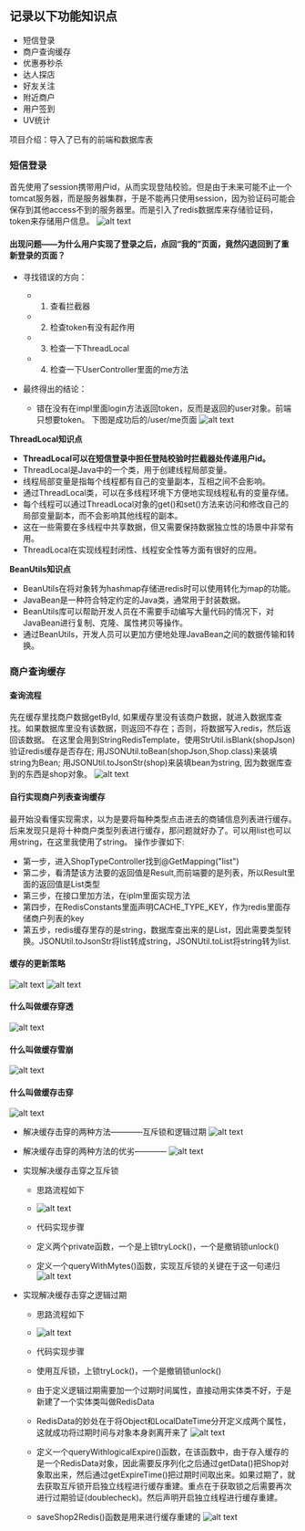 ## 记录以下功能知识点
- 短信登录
- 商户查询缓存
- 优惠券秒杀
- 达人探店
- 好友关注
- 附近商户
- 用户签到
- UV统计

项目介绍：导入了已有的前端和数据库表

### 短信登录

首先使用了session携带用户id，从而实现登陆校验。但是由于未来可能不止一个tomcat服务器，而是服务器集群，于是不能再只使用session，因为验证码可能会保存到其他access不到的服务器里。而是引入了redis数据库来存储验证码，token来存储用户信息。
![alt text](image-24.png)

#### 出现问题——为什么用户实现了登录之后，点回“我的”页面，竟然闪退回到了重新登录的页面？
- 寻找错误的方向：
    - 1. 查看拦截器
    - 2. 检查token有没有起作用
    - 3. 检查一下ThreadLocal
    - 4. 检查一下UserController里面的me方法

- 最终得出的结论：
    - 错在没有在impl里面login方法返回token，反而是返回的user对象。前端只想要token。
    下图是成功后的/user/me页面
    ![alt text](image-28.png)


**ThreadLocal知识点**
- **ThreadLocal可以在短信登录中担任登陆校验时拦截器处传递用户id。**
- ThreadLocal是Java中的一个类，用于创建线程局部变量。
- 线程局部变量是指每个线程都有自己的变量副本，互相之间不会影响。
- 通过ThreadLocal类，可以在多线程环境下方便地实现线程私有的变量存储。
- 每个线程可以通过ThreadLocal对象的get()和set()方法来访问和修改自己的局部变量副本，而不会影响其他线程的副本。
- 这在一些需要在多线程中共享数据，但又需要保持数据独立性的场景中非常有用。
- ThreadLocal在实现线程封闭性、线程安全性等方面有很好的应用。

**BeanUtils知识点**
- BeanUtils在将对象转为hashmap存储进redis时可以使用转化为map的功能。
- JavaBean是一种符合特定约定的Java类，通常用于封装数据。
- BeanUtils库可以帮助开发人员在不需要手动编写大量代码的情况下，对JavaBean进行复制、克隆、属性拷贝等操作。 
- 通过BeanUtils，开发人员可以更加方便地处理JavaBean之间的数据传输和转换。

### 商户查询缓存
#### 查询流程
先在缓存里找商户数据getById, 如果缓存里没有该商户数据，就进入数据库查找。如果数据库里没有该数据，则返回不存在；否则，将数据写入redis，然后返回该数据。
在这里会用到StringRedisTemplate，使用StrUtil.isBlank(shopJson)验证redis缓存是否存在; 用JSONUtil.toBean(shopJson,Shop.class)来装填string为Bean; 用JSONUtil.toJsonStr(shop)来装填bean为string, 因为数据库查到的东西是shop对象。
![alt text](image-25.png)

#### 自行实现商户列表查询缓存
最开始没看懂实现需求，以为是要将每种类型点击进去的商铺信息列表进行缓存。后来发现只是将十种商户类型列表进行缓存，那问题就好办了。可以用list也可以用string，在这里我使用了string。
操作步骤如下:
- 第一步，进入ShopTypeController找到@GetMapping("list")
- 第二步，看清楚该方法要的返回值是Result,而前端要的是列表，所以Result里面的返回值是List类型
- 第三步，在接口里加方法，在iplm里面实现方法
- 第四步，在RedisConstants里面声明CACHE_TYPE_KEY，作为redis里面存储商户列表的key
- 第五步，redis缓存里存的是string，数据库查出来的是List<ShopType>，因此需要类型转换。JSONUtil.toJsonStr将list转成string，JSONUtil.toList将string转为list.


#### 缓存的更新策略
![alt text](image-26.png)
![alt text](image-27.png)

#### 什么叫做缓存穿透
![alt text](image-29.png)

#### 什么叫做缓存雪崩
![alt text](image-30.png)

#### 什么叫做缓存击穿
![alt text](image-33.png)
- 解决缓存击穿的两种方法————互斥锁和逻辑过期
![alt text](image-31.png)
- 解决缓存击穿的两种方法的优劣————
![alt text](image-32.png)

- 实现解决缓存击穿之互斥锁

    - 思路流程如下
    - ![alt text](image-34.png)
    - 代码实现步骤
    
    - 定义两个private函数，一个是上锁tryLock()，一个是撤销锁unlock()
    - 定义一个queryWithMytes()函数，实现互斥锁的关键在于这一句递归
    ![alt text](image-35.png)

- 实现解决缓存击穿之逻辑过期

    - 思路流程如下
    - ![alt text](image-36.png)
    - 代码实现步骤

    - 使用互斥锁，上锁tryLock()，一个是撤销锁unlock()
    - 由于定义逻辑过期需要加一个过期时间属性，直接动用实体类不好，于是新建了一个实体类叫做RedisData
    - RedisData的妙处在于将Object和LocalDateTime分开定义成两个属性，这就成功将过期时间与对象本身剥离开来了
    ![alt text](image-37.png)
    - 定义一个queryWithlogicalExpire()函数，在该函数中，由于存入缓存的是一个RedisData对象，因此需要反序列化之后通过getData()把Shop对象取出来，然后通过getExpireTime()把过期时间取出来。如果过期了，就去获取互斥锁开启独立线程进行缓存重建。重点在于获取锁之后需要再次进行过期验证(doublecheck)。然后声明开启独立线程进行缓存重建。
    - saveShop2Redis()函数是用来进行缓存重建的
    ![alt text](image-38.png)
